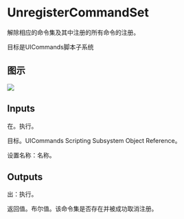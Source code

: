 # UnregisterCommandSet

解除相应的命令集及其中注册的所有命令的注册。

目标是UICommands脚本子系统

## 图示

![]($-20221218-18484140.png)

## Inputs

在。执行。

目标。UICommands Scripting Subsystem Object Reference。

设置名称：名称。

## Outputs

出：执行。

返回值。布尔值。该命令集是否存在并被成功取消注册。